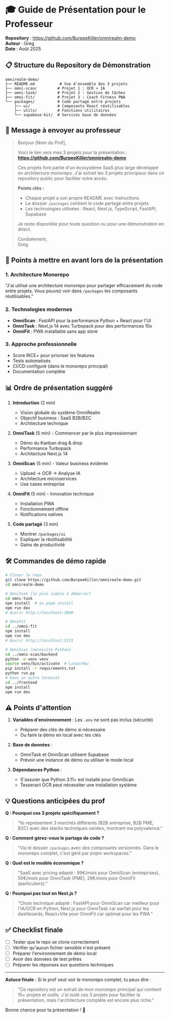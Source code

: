 # 🎓 Guide de Présentation pour le Professeur

**Repository** : https://github.com/BurpeeKiller/omnirealm-demo  
**Auteur** : Greg  
**Date** : Août 2025

## 📋 Structure du Repository de Démonstration

```
omnirealm-demo/
├── README.md           # Vue d'ensemble des 3 projets
├── omni-scan/         # Projet 1 : OCR + IA
├── omni-task/         # Projet 2 : Gestion de tâches
├── omni-fit/          # Projet 3 : Coach Fitness PWA
└── packages/          # Code partagé entre projets
    ├── ui/            # Composants React réutilisables
    ├── utils/         # Fonctions utilitaires
    └── supabase-kit/  # Services base de données
```

## 🚀 Message à envoyer au professeur

> Bonjour [Nom du Prof],
>
> Voici le lien vers mes 3 projets pour la présentation :  
> **https://github.com/BurpeeKiller/omnirealm-demo**
>
> Ces projets font partie d'un écosystème SaaS plus large développé en architecture monorepo. J'ai extrait les 3 projets principaux dans ce repository public pour faciliter votre accès.
>
> **Points clés :**
> - Chaque projet a son propre README avec instructions
> - Le dossier `/packages` contient le code partagé entre projets
> - Les technologies utilisées : React, Next.js, TypeScript, FastAPI, Supabase
>
> Je reste disponible pour toute question ou pour une démonstration en direct.
>
> Cordialement,  
> Greg

## 🎯 Points à mettre en avant lors de la présentation

### 1. Architecture Monorepo
"J'ai utilisé une architecture monorepo pour partager efficacement du code entre projets. Vous pouvez voir dans `/packages` les composants réutilisables."

### 2. Technologies modernes
- **OmniScan** : FastAPI pour la performance Python + React pour l'UI
- **OmniTask** : Next.js 14 avec Turbopack pour des performances 10x
- **OmniFit** : PWA installable sans app store

### 3. Approche professionnelle
- Score RICE+ pour prioriser les features
- Tests automatisés
- CI/CD configuré (dans le monorepo principal)
- Documentation complète

## 📊 Ordre de présentation suggéré

1. **Introduction** (2 min)
   - Vision globale du système OmniRealm
   - Objectif business : SaaS B2B/B2C
   - Architecture technique

2. **OmniTask** (5 min) - Commencer par le plus impressionnant
   - Démo du Kanban drag & drop
   - Performance Turbopack
   - Architecture Next.js 14

3. **OmniScan** (5 min) - Valeur business évidente
   - Upload → OCR → Analyse IA
   - Architecture microservices
   - Use cases entreprise

4. **OmniFit** (5 min) - Innovation technique
   - Installation PWA
   - Fonctionnement offline
   - Notifications natives

5. **Code partagé** (3 min)
   - Montrer `/packages/ui`
   - Expliquer la réutilisabilité
   - Gains de productivité

## 🛠️ Commandes de démo rapide

```bash
# Cloner le repo
git clone https://github.com/BurpeeKiller/omnirealm-demo.git
cd omnirealm-demo

# OmniTask (le plus simple à démarrer)
cd omni-task
npm install  # ou pnpm install
npm run dev
# Ouvrir http://localhost:3000

# OmniFit 
cd ../omni-fit
npm install
npm run dev
# Ouvrir http://localhost:5173

# OmniScan (nécessite Python)
cd ../omni-scan/backend
python -m venv venv
source venv/bin/activate  # Linux/Mac
pip install -r requirements.txt
python run.py
# Dans un autre terminal
cd ../frontend
npm install
npm run dev
```

## ⚠️ Points d'attention

1. **Variables d'environnement** : Les `.env` ne sont pas inclus (sécurité)
   - Préparer des clés de démo si nécessaire
   - Ou faire la démo en local avec tes clés

2. **Base de données** : 
   - OmniTask et OmniScan utilisent Supabase
   - Prévoir une instance de démo ou utiliser le mode local

3. **Dépendances Python** :
   - S'assurer que Python 3.11+ est installé pour OmniScan
   - Tesseract OCR peut nécessiter une installation système

## 💡 Questions anticipées du prof

**Q : Pourquoi ces 3 projets spécifiquement ?**
> "Ils représentent 3 marchés différents (B2B entreprise, B2B PME, B2C) avec des stacks techniques variées, montrant ma polyvalence."

**Q : Comment gérez-vous le partage de code ?**
> "Via le dossier `/packages` avec des composants versionnés. Dans le monorepo complet, c'est géré par pnpm workspaces."

**Q : Quel est le modèle économique ?**
> "SaaS avec pricing adapté : 99€/mois pour OmniScan (entreprises), 50€/mois pour OmniTask (PME), 29€/mois pour OmniFit (particuliers)."

**Q : Pourquoi pas tout en Next.js ?**
> "Choix technique adapté : FastAPI pour OmniScan car meilleur pour l'IA/OCR en Python, Next.js pour OmniTask car parfait pour les dashboards, React+Vite pour OmniFit car optimal pour les PWA."

## ✅ Checklist finale

- [ ] Tester que le repo se clone correctement
- [ ] Vérifier qu'aucun fichier sensible n'est présent
- [ ] Préparer l'environnement de démo local
- [ ] Avoir des données de test prêtes
- [ ] Préparer les réponses aux questions techniques

---

**Astuce finale** : Si le prof veut voir le monorepo complet, tu peux dire :
> "Ce repository est un extrait de mon monorepo principal qui contient 15+ projets et outils. J'ai isolé ces 3 projets pour faciliter la présentation, mais l'architecture complète est encore plus riche."

Bonne chance pour ta présentation ! 🚀